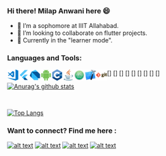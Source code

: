 ### Hi there! Milap Anwani here 😄

- 🌱 I’m a sophomore at IIIT Allahabad.
- 👯 I’m looking to collaborate on flutter projects.
- 👀 Currently in the "learner mode". 

### Languages and Tools:

[<img align="left" alt="Visual Studio Code" width="26px" src="https://raw.githubusercontent.com/github/explore/80688e429a7d4ef2fca1e82350fe8e3517d3494d/topics/visual-studio-code/visual-studio-code.png" />]
[<img align="left" alt="Flutter" width="26px" src="https://raw.githubusercontent.com/github/explore/80688e429a7d4ef2fca1e82350fe8e3517d3494d/topics/flutter/flutter.png" />]
[<img align="left" alt="Dart" width="26px" src="https://raw.githubusercontent.com/github/explore/80688e429a7d4ef2fca1e82350fe8e3517d3494d/topics/dart/dart.png" />]
[<img align="left" alt="Android" width="26px" src="https://raw.githubusercontent.com/github/explore/80688e429a7d4ef2fca1e82350fe8e3517d3494d/topics/android/android.png" />]
[<img align="left" alt="C++" width="26px" src="https://raw.githubusercontent.com/github/explore/80688e429a7d4ef2fca1e82350fe8e3517d3494d/topics/cpp/cpp.png" />]
[<img align="left" alt="Java" width="26px" src="https://raw.githubusercontent.com/github/explore/80688e429a7d4ef2fca1e82350fe8e3517d3494d/topics/java/java.png" />]
[<img align="left" alt="Atom" width="26px" src="https://raw.githubusercontent.com/github/explore/80688e429a7d4ef2fca1e82350fe8e3517d3494d/topics/atom/atom.png" />]
[<img align="left" alt="XCode" width="26px" src="https://raw.githubusercontent.com/github/explore/80688e429a7d4ef2fca1e82350fe8e3517d3494d/topics/xcode/xcode.png" />]
[<img align="left" alt="Git" width="26px" src="https://raw.githubusercontent.com/github/explore/80688e429a7d4ef2fca1e82350fe8e3517d3494d/topics/git/git.png" />]

[![Anurag's github stats](https://github-readme-stats.vercel.app/api?username=greenblade29&show_icons=true&theme=dark)](https://github.com/greenblade29)

<br />

[![Top Langs](https://github-readme-stats.vercel.app/api/top-langs/?username=greenblade29&layout=compact&theme=dark)](https://github.com/greenblade29)

### Want to connect? Find me here :

[![alt text][1.1]][1]
[![alt text][2.1]][2]
[![alt text][3.1]][3]
[![alt text][4.1]][4]

[1.1]: https://img.shields.io/badge/twitter-%231DA1F2.svg?&style=for-the-badge&logo=twitter&logoColor=white
[2.1]: https://img.shields.io/badge/facebook-%231877F2.svg?&style=for-the-badge&logo=facebook&logoColor=white
[3.1]: https://img.shields.io/badge/linkedin-%230077B5.svg?&style=for-the-badge&logo=linkedin&logoColor=white
[4.1]: https://img.shields.io/badge/instagram-%23E4405F.svg?&style=for-the-badge&logo=instagram&logoColor=white

[1]: https://twitter.com/greenblade29
[2]: https://www.facebook.com/milap.anwani.5/
[3]: https://www.linkedin.com/in/milap-anwani-2b732b1aa/
[4]: https://www.instagram.com/anwanified/
